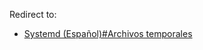 Redirect to:

*   [Systemd (Español)#Archivos temporales](/index.php/Systemd_(Espa%C3%B1ol)#Archivos_temporales "Systemd (Español)")